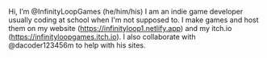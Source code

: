 Hi, I’m @InfinityLoopGames (he/him/his)
I am an indie game developer usually coding at school when I'm not supposed to.
I make games and host them on my website (https://infinityloop1.netlify.app) and my itch.io (https://infinityloopgames.itch.io).
I also collaborate with @dacoder123456m to help with his sites.


<!---
InfinityLoopGames/InfinityLoopGames is a ✨ special ✨ repository because its `README.md` (this file) appears on your GitHub profile.
You can click the Preview link to take a look at your changes.
--->
